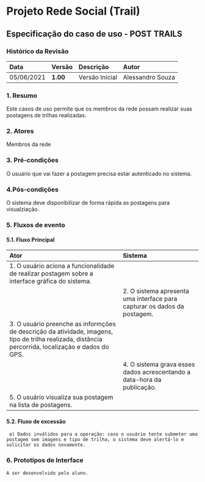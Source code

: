 # Projeto Rede Social (Trail)

## Especificação do caso de uso - POST TRAILS

### Histórico da Revisão 

|  Data  | Versão | Descrição | Autor |
|:-------|:-------|:----------|:------|
| 05/06/2021 | **1.00** | Versão Inicial  | Alessandro Souza |

### 1. Resumo 

Este casos de uso permite que os membros da rede possam realizar suas postagens de trilhas realizadas.

### 2. Atores 

Membros da rede

### 3. Pré-condições

O usuário que vai fazer a postagem precisa estar autenticado no sistema.

### 4.Pós-condições

O sistema deve disponibilizar de forma rápida as postagens para visualziação.

### 5. Fluxos de evento
#### 5.1. Fluxo Principal
|  Ator  | Sistema |
|:-------|:------- |
|1. O usuário aciona a funcionalidade de realizar postagem sobre a interface gráfica do sistema.||
||2. O sistema apresenta uma interface para capturar os dados da postagem.|
|3. O usuário preenche as informções de descrição da atividade, imagens, tipo de trilha realizada, distância percorrida, localização e dados do GPS.||
||4. O sistema grava esses dados acrescentando a data-hora da publicação.|
|5. O usuário visualiza sua postagem na lista de postagens. ||


#### 5.2. Fluxo de excessão 
     a) Dados inválidos para a operação: caso o usuário tente submeter uma postagem sem imagens e tipo de trilha, o sistema deve alertá-lo e solicitar os dados novamente.

### 6. Prototipos de Interface

`A ser desenvolvido pelo aluno.`